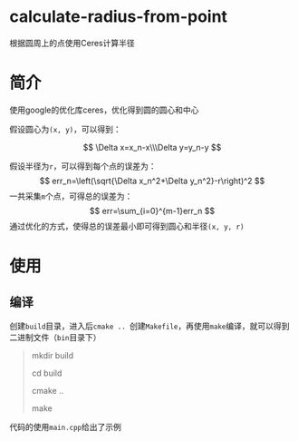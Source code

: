 # calculate-radius-from-point
根据圆周上的点使用Ceres计算半径

# 简介

使用google的优化库ceres，优化得到圆的圆心和中心

假设圆心为`(x, y)`，可以得到：

$$ \Delta x=x_n-x\\\Delta y=y_n-y $$



假设半径为`r`，可以得到每个点的误差为：
$$
err_n=\left(\sqrt{\Delta x_n^2+\Delta y_n^2}-r\right)^2
$$
一共采集`m`个点，可得总的误差为：
$$
err=\sum_{i=0}^{m-1}err_n
$$
通过优化的方式，使得总的误差最小即可得到圆心和半径`(x, y, r)`

# 使用

## 编译

创建`build`目录，进入后`cmake .. `创建`Makefile`，再使用`make`编译，就可以得到二进制文件（`bin`目录下）

> mkdir build
>
> cd build
>
> cmake ..
>
> make

代码的使用`main.cpp`给出了示例
